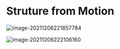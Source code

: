 # Struture from Motion

![image-20211206221857784](sfm.assets/image-20211206221857784.png)

![image-20211206222106160](sfm.assets/image-20211206222106160.png)